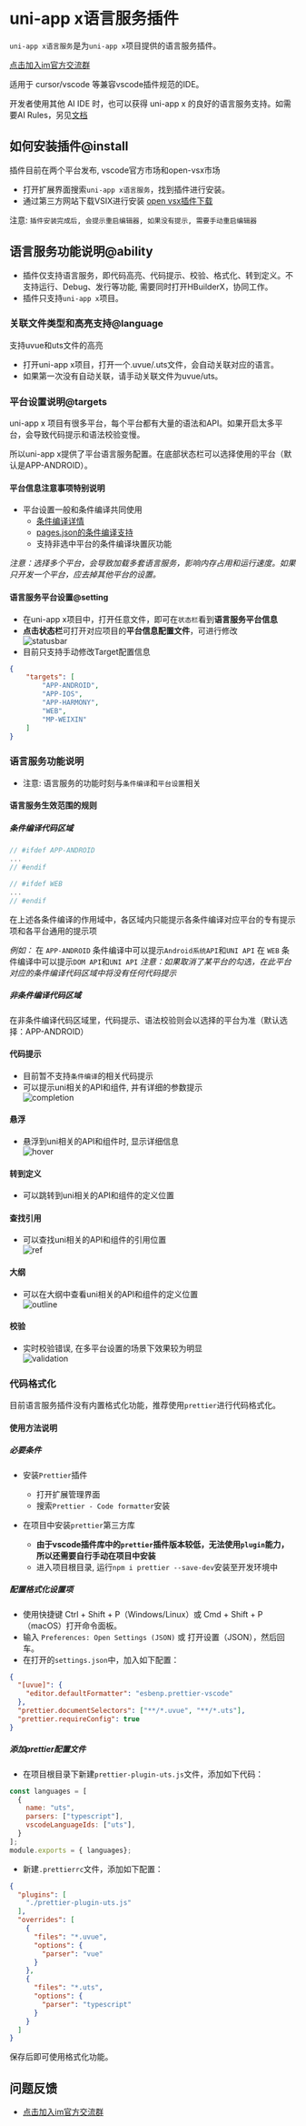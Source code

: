 # uni-app x语言服务插件

`uni-app x语言服务`是为`uni-app x`项目提供的语言服务插件。

[点击加入im官方交流群](https://im.dcloud.net.cn/#/?joinGroup=682c303383abe400024d38ba)

适用于 cursor/vscode 等兼容vscode插件规范的IDE。

开发者使用其他 AI IDE 时，也可以获得 uni-app x 的良好的语言服务支持。如需要AI Rules，另见[文档](./rules_mcp.md)

## 如何安装插件@install
插件目前在两个平台发布, vscode官方市场和open-vsx市场
* 打开扩展界面搜索`uni-app x语言服务`，找到插件进行安装。
* 通过第三方网站下载VSIX进行安装 [open vsx插件下载](https://open-vsx.org/extension/dcloud-ide/hbuilderx-language-services)

注意: `插件安装完成后, 会提示重启编辑器, 如果没有提示, 需要手动重启编辑器`

## 语言服务功能说明@ability
* 插件仅支持语言服务，即代码高亮、代码提示、校验、格式化、转到定义。不支持运行、Debug、发行等功能, 需要同时打开HBuilderX，协同工作。
* 插件只支持`uni-app x`项目。

### 关联文件类型和高亮支持@language
支持uvue和uts文件的高亮
* 打开uni-app x项目，打开一个.uvue/.uts文件，会自动关联对应的语言。
* 如果第一次没有自动关联，请手动关联文件为uvue/uts。

### 平台设置说明@targets
uni-app x 项目有很多平台，每个平台都有大量的语法和API。如果开启太多平台，会导致代码提示和语法校验变慢。

所以uni-app x提供了平台语言服务配置。在底部状态栏可以选择使用的平台（默认是APP-ANDROID）。

#### 平台信息注意事项特别说明
* 平台设置一般和条件编译共同使用
  * [条件编译详情](https://uniapp.dcloud.net.cn/tutorial/platform.html#preprocessor)
  * [pages.json的条件编译支持](https://uniapp.dcloud.net.cn/tutorial/platform.html#pages-json-%E7%9A%84%E6%9D%A1%E4%BB%B6%E7%BC%96%E8%AF%91)
  * 支持非选中平台的条件编译块置灰功能

*注意：选择多个平台，会导致加载多套语言服务，影响内存占用和运行速度。如果只开发一个平台，应去掉其他平台的设置。*

#### 语言服务平台设置@setting
* 在uni-app x项目中，打开任意文件，即可在`状态栏`看到**语言服务平台信息**
* **点击状态栏**可打开对应项目的**平台信息配置文件**，可进行修改
<br/> ![statusbar](https://web-ext-storage.dcloud.net.cn/doc/tutorial/lsp-plugin/statusbar.png)
* 目前只支持手动修改Target配置信息
```json
{
    "targets": [
        "APP-ANDROID",
        "APP-IOS",
        "APP-HARMONY",
        "WEB",
        "MP-WEIXIN"
    ]
}
```


### 语言服务功能说明
* 注意: 语言服务的功能时刻与`条件编译`和`平台设置`相关
#### 语言服务生效范围的规则
##### 条件编译代码区域
```js
// #ifdef APP-ANDROID
...
// #endif
```

```js
// #ifdef WEB
...
// #endif
```

在上述各条件编译的作用域中，各区域内只能提示各条件编译对应平台的专有提示项和各平台通用的提示项

*例如：*
在 `APP-ANDROID` 条件编译中可以提示`Android系统API`和`UNI API`
在 `WEB` 条件编译中可以提示`DOM API`和`UNI API`
*注意：如果取消了某平台的勾选，在此平台对应的条件编译代码区域中将没有任何代码提示*

##### 非条件编译代码区域
在非条件编译代码区域里，代码提示、语法校验则会以选择的平台为准（默认选择：APP-ANDROID）

#### 代码提示
* 目前暂不支持`条件编译`的相关代码提示
* 可以提示uni相关的API和组件, 并有详细的参数提示
<br/> ![completion](https://web-ext-storage.dcloud.net.cn/doc/tutorial/lsp-plugin/completion.png)


#### 悬浮
* 悬浮到uni相关的API和组件时, 显示详细信息
<br/> ![hover](https://web-ext-storage.dcloud.net.cn/doc/tutorial/lsp-plugin/hover.png)


#### 转到定义
* 可以跳转到uni相关的API和组件的定义位置

#### 查找引用
* 可以查找uni相关的API和组件的引用位置
<br/> ![ref](https://web-ext-storage.dcloud.net.cn/doc/tutorial/lsp-plugin/ref.png)

#### 大纲
* 可以在大纲中查看uni相关的API和组件的定义位置
<br/> ![outline](https://web-ext-storage.dcloud.net.cn/doc/tutorial/lsp-plugin/outline.png)

#### 校验
* 实时校验错误, 在多平台设置的场景下效果较为明显
<br/> ![validation](https://web-ext-storage.dcloud.net.cn/doc/tutorial/lsp-plugin/validation.png)


### 代码格式化
目前语言服务插件没有内置格式化功能，推荐使用`prettier`进行代码格式化。

#### 使用方法说明
##### 必要条件
* 安装`Prettier`插件
  * 打开扩展管理界面
  * 搜索`Prettier - Code formatter`安装

* 在项目中安装`prettier`第三方库
  * **由于vscode插件库中的`prettier`插件版本较低，无法使用`plugin`能力，所以还需要自行手动在项目中安装**
  * 进入项目根目录, 运行`npm i prettier --save-dev`安装至开发环境中

##### 配置格式化设置项
* 使用快捷键 Ctrl + Shift + P（Windows/Linux）或 Cmd + Shift + P（macOS）打开命令面板。
* 输入 `Preferences: Open Settings (JSON)` 或 打开设置（JSON），然后回车。
* 在打开的`settings.json`中，加入如下配置：
```json
{
  "[uvue]": {
    "editor.defaultFormatter": "esbenp.prettier-vscode"
  },
  "prettier.documentSelectors": ["**/*.uvue", "**/*.uts"],
  "prettier.requireConfig": true
}
```

##### 添加prettier配置文件
* 在项目根目录下新建`prettier-plugin-uts.js`文件，添加如下代码：
```javascript
const languages = [
  {
    name: "uts",
    parsers: ["typescript"],
    vscodeLanguageIds: ["uts"],
  }
];
module.exports = { languages};

```

* 新建`.prettierrc`文件，添加如下配置：
```json
{
  "plugins": [
    "./prettier-plugin-uts.js"
  ],
  "overrides": [
    {
      "files": "*.uvue",
      "options": {
        "parser": "vue"
      }
    },
    {
      "files": "*.uts",
      "options": {
        "parser": "typescript"
      }
    }
  ]
}
```
保存后即可使用格式化功能。

## 问题反馈
* [点击加入im官方交流群](https://im.dcloud.net.cn/#/?joinGroup=682c303383abe400024d38ba)
